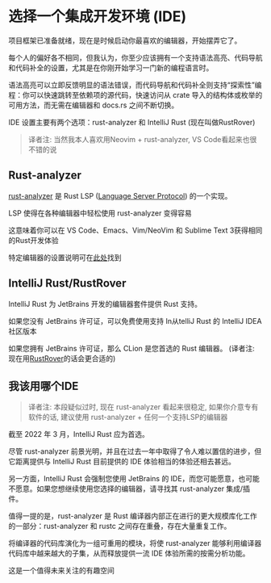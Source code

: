# 选择一个集成开发环境  (IDE)

项目框架已准备就绪，现在是时候启动你最喜欢的编辑器，开始摆弄它了。

每个人的偏好各不相同，但我认为，你至少应该拥有一个支持语法高亮、代码导航和代码补全的设置，尤其是在你刚开始学习一门新的编程语言时。

语法高亮可以立即反馈明显的语法错误，而代码导航和代码补全则支持“探索性”编程：你可以快速跳转至依赖项的源代码，快速访问从 crate 导入的结构体或枚举的可用方法，而无需在编辑器和 docs.rs 之间不断切换。

IDE 设置主要有两个选项：rust-analyzer 和 IntelliJ Rust (现在叫做RustRover)

> 译者注: 当然我本人喜欢用Neovim + rust-analyzer, VS Code看起来也很不错的说

## Rust-analyzer

[rust-analyzer](https://rust-analyzer.github.io/) 是 Rust LSP ([Language Server Protocol](https://microsoft.github.io/language-server-protocol/)) 的一个实现。

LSP 使得在各种编辑器中轻松使用 rust-analyzer 变得容易

这意味着你可以在 VS Code、Emacs、Vim/NeoVim 和 Sublime Text 3获得相同的Rust开发体验

特定编辑器的设置说明可在[此处](https://rust-analyzer.github.io/book/)找到

## IntelliJ Rust/RustRover

IntelliJ Rust 为 JetBrains 开发的编辑器套件提供 Rust 支持。

如果您没有 JetBrains 许可证，可以免费使用支持 In从telliJ Rust 的 IntelliJ IDEA 社区版本

如果您拥有 JetBrains 许可证，那么 CLion 是您首选的 Rust 编辑器。 (译者注: 现在用[RustRover](https://www.jetbrains.com/rust/)的话会更合适的)

## 我该用哪个IDE

> 译者注: 本段疑似过时, 现在 rust-analyzer 看起来很稳定, 如果你介意专有软件的话, 建议使用 rust-analyzer + 任何一个支持LSP的编辑器

截至 2022 年 3 月，IntelliJ Rust 应为首选。

尽管 rust-analyzer 前景光明，并且在过去一年中取得了令人难以置信的进步，但它距离提供与 IntelliJ Rust 目前提供的 IDE 体验相当的体验还相去甚远。

另一方面，IntelliJ Rust 会强制您使用 JetBrains 的 IDE，而您可能愿意，也可能不愿意。如果您想继续使用您选择的编辑器，请寻找其 rust-analyzer 集成/插件。

值得一提的是，rust-analyzer 是 Rust 编译器内部正在进行的更大规模库化工作的一部分：rust-analyzer 和 rustc 之间存在重叠，存在大量重复工作。

将编译器的代码库演化为一组可重用的模块，将使 rust-analyzer 能够利用编译器代码库中越来越大的子集，从而释放提供一流 IDE 体验所需的按需分析功能。

这是一个值得未来关注的有趣空间
